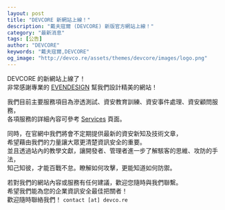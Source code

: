 ```yaml
---
layout: post
title: "DEVCORE 新網站上線！"
description: "戴夫寇爾 (DEVCORE) 新版官方網站上線！"
category: "最新消息"
tags: [公告]
author: "DEVCORE"
keywords: "戴夫寇爾,DEVCORE"
og_image: "http://devco.re/assets/themes/devcore/images/logo.png"
---
```



DEVCORE 的新網站上線了！<br />
非常感謝專業的 [EVENDESIGN](http://evendesign.tw/) 幫我們設計精美的網站！<br />

我們目前主要服務項目為滲透測試、資安教育訓練、資安事件處理、資安顧問服務，<br />
各項服務的詳細內容可參考 [Services](http://devco.re/services/penetration-test) 頁面。<br />

同時，在官網中我們將會不定期提供最新的資安新知及技術文章，<br />
希望藉由我們的力量讓大眾更清楚資訊安全的重要。<br />
並且透過站內的教學文獻，讓開發者、管理者進一步了解駭客的思維、攻防的手法，<br />
知己知彼，才能百戰不怠。瞭解如何攻擊，更能知道如何防禦。<br />

若對我們的網站內容或服務有任何建議，歡迎您隨時與我們聯繫。<br />
希望我們能為您的企業資訊安全最佳把關者！<br />
歡迎隨時聯絡我們！ `contact [at] devco.re`
